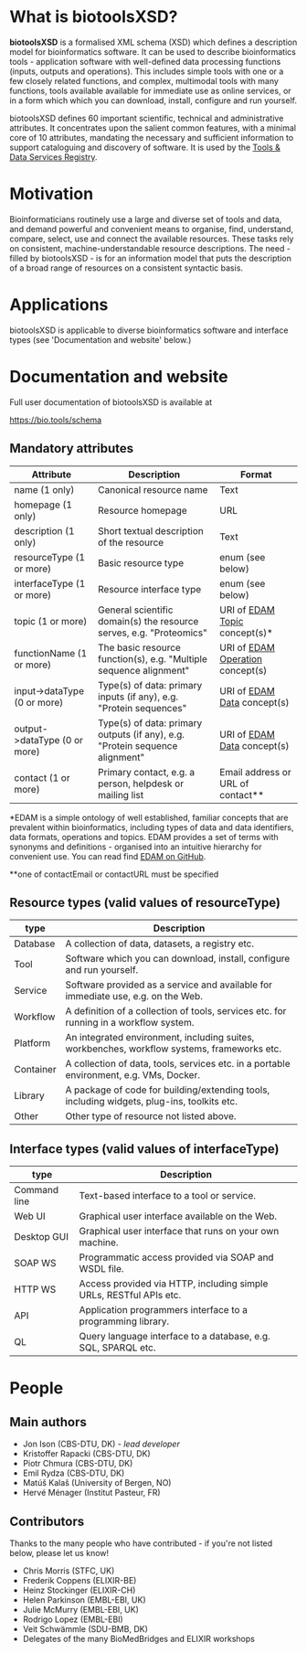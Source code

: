 # What is biotoolsXSD?
**biotoolsXSD** is a formalised XML schema (XSD) which defines a description model for bioinformatics software.  It can be used to describe bioinformatics tools - application software with well-defined data processing functions (inputs, outputs and operations).   This includes simple tools with one or a few closely related functions, and complex, multimodal tools with many functions, tools available available for immediate use as online services, or in a form which which you can download, install, configure and run yourself.  

biotoolsXSD defines 60 important scientific, technical and administrative attributes.  It concentrates upon the salient common features, with a minimal core of 10 attributes, mandating the necessary and sufficient information to support cataloguing and discovery of software.  It is used by the [Tools & Data Services Registry](https://bio.tools).

# Motivation
Bioinformaticians routinely use a large and diverse set of tools and data, and demand powerful and convenient means to organise, find, understand, compare, select, use and connect the available resources. These tasks rely on consistent, machine-understandable resource descriptions. The need - filled by biotoolsXSD - is for an information model that puts the description of a broad range of resources  on a consistent syntactic basis.

# Applications 
biotoolsXSD is applicable to diverse bioinformatics software and interface types (see 'Documentation and website' below.)



# Documentation and website

Full user documentation of biotoolsXSD is available at 

https://bio.tools/schema


## Mandatory attributes
Attribute | Description | Format
--------- | ----------- | -----------
name (1 only) | Canonical resource name | Text
homepage (1 only) | Resource homepage | URL
description (1 only) | Short textual description of the resource | Text
resourceType (1 or more) | Basic resource type | enum (see below)
interfaceType (1 or more) | Resource interface type | enum (see below)
topic (1 or more) | General scientific domain(s) the resource serves, e.g. "Proteomics" | URI of [EDAM Topic](http://edamontology.org/topic_0003) concept(s)* 
functionName (1 or more) | The basic resource function(s), e.g. "Multiple sequence alignment" | URI of [EDAM Operation](http://edamontology.org/operation_0004) concept(s)
input->dataType (0 or more) | Type(s) of data: primary inputs (if any), e.g. "Protein sequences" | URI of [EDAM Data](http://edamontology.org/data_0006) concept(s)
output->dataType (0 or more) | Type(s) of data: primary outputs (if any), e.g. "Protein sequence alignment" | URI of [EDAM Data](http://edamontology.org/data_0006) concept(s)
contact (1 or more) | Primary contact, e.g. a person, helpdesk or mailing list | Email address or URL of contact**

*EDAM is a simple ontology of well established, familiar concepts that are prevalent within bioinformatics, including types of data and data identifiers, data formats, operations and topics. EDAM provides a set of terms with synonyms and definitions - organised into an intuitive hierarchy for convenient use.  You can read find [EDAM on GitHub](https://github.com/edamontology/edamontology).

**one of contactEmail or contactURL must be specified

  

## Resource types (valid values of resourceType)
type | Description
--------- | -----------
Database | A collection of data, datasets, a registry etc.
Tool | Software which you can download, install, configure and run yourself.
Service | Software provided as a service and available for immediate use, e.g. on the Web.
Workflow | A definition of a collection of tools, services etc. for running in a workflow system.
Platform | An integrated environment, including suites, workbenches, workflow systems, frameworks etc.
Container | A collection of data, tools, services etc. in a portable environment, e.g. VMs, Docker.
Library | A package of code for building/extending tools, including widgets, plug-ins, toolkits etc.
Other | Other type of resource not listed above.

## Interface types (valid values of interfaceType)
type | Description
--------- | -----------
Command line | Text-based interface to a tool or service.
Web UI | Graphical user interface available on the Web.
Desktop GUI | Graphical user interface that runs on your own machine.
SOAP WS | Programmatic access provided via SOAP and WSDL file.
HTTP WS | Access provided via HTTP, including simple URLs, RESTful APIs etc.
API | Application programmers interface to a programming library.
QL | Query language interface to a database, e.g. SQL, SPARQL etc.


# People

## Main authors
* Jon Ison (CBS-DTU, DK) *- lead developer*
* Kristoffer Rapacki (CBS-DTU, DK)
* Piotr Chmura (CBS-DTU, DK)
* Emil Rydza (CBS-DTU, DK)
* Matúš Kalaš (University of Bergen, NO)
* Hervé Ménager (Institut Pasteur, FR) 

## Contributors
Thanks to the many people who have contributed - if you're not listed below, please let us know!
* Chris Morris (STFC, UK)
* Frederik Coppens (ELIXIR-BE)
* Heinz Stockinger (ELIXIR-CH)
* Helen Parkinson (EMBL-EBI, UK)
* Julie McMurry (EMBL-EBI, UK)
* Rodrigo Lopez (EMBL-EBI)
* Veit Schwämmle (SDU-BMB, DK)
* Delegates of the many BioMedBridges and ELIXIR workshops 

